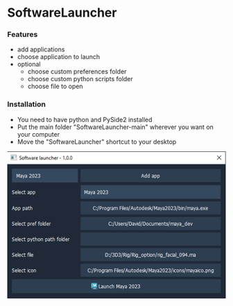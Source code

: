 # SoftwareLauncher

### Features
- add applications
- choose application to launch
- optional
  - choose custom preferences folder
  - choose custom python scripts folder
  - choose file to open

### Installation
- You need to have python and PySide2 installed
- Put the main folder "SoftwareLauncher-main" wherever you want on your computer
- Move the "SoftwareLauncher" shortcut to your desktop

<img src="https://github.com/DavidDelaunay43/SoftwareLauncher/blob/main/.screenshots/ui.png" alt="drawing" style="margin-right: 10px;">

